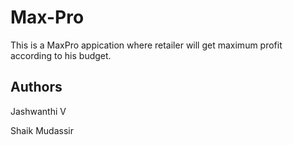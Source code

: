 # Max-Pro
This is a MaxPro appication where retailer will get maximum profit according to his budget.

## Authors
Jashwanthi V 

Shaik Mudassir


